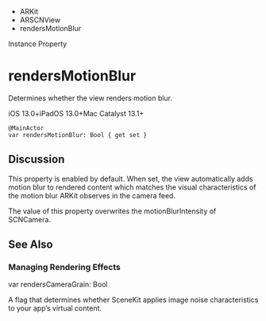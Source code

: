 

- ARKit
- ARSCNView
-  rendersMotionBlur 

Instance Property

# rendersMotionBlur

Determines whether the view renders motion blur.

iOS 13.0+iPadOS 13.0+Mac Catalyst 13.1+

``` source
@MainActor
var rendersMotionBlur: Bool { get set }
```

## Discussion

This property is enabled by default. When set, the view automatically adds motion blur to rendered content which matches the visual characteristics of the motion blur ARKit observes in the camera feed.

The value of this property overwrites the motionBlurIntensity of SCNCamera.

## See Also

### Managing Rendering Effects

var rendersCameraGrain: Bool

A flag that determines whether SceneKit applies image noise characteristics to your app’s virtual content.


